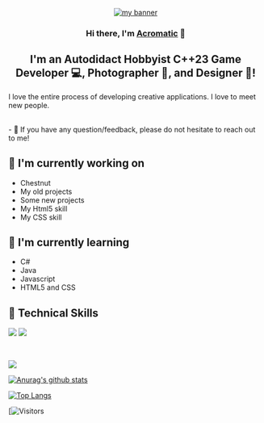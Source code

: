 <p align="center">
  <a href="" target="_blank" rel="noreferrer"><img src="https://user-images.githubusercontent.com/75753187/123350185-74ce0900-d528-11eb-848d-d92955dbb944.png" alt="my banner"></a>
</p>

<h3 align="center">
Hi there, I'm <a href="" target="_blank" rel="noreferrer">Acromatic</a> 👋
</h3>

<h2 align="center">
I'm an Autodidact Hobbyist C++23 Game Developer 💻, Photographer 📸, and Designer 🎨!
</h2> 

I love the entire process of developing creative applications. I love to meet new people. 

</br>
- 💬 If you have any question/feedback, please do not hesitate to reach out to me!

## 🔭 I'm currently working on

- Chestnut
- My old projects
- Some new projects
- My Html5 skill
- My CSS skill

## 🌱 I'm currently learning

- C#
- Java
- Javascript
- HTML5 and CSS  

## 💼 Technical Skills


![](https://img.shields.io/badge/Code-JavaScript-informational?style=flat&logo=JavaScript&color=F7DF1E)
![](https://img.shields.io/badge/Code-HTML5-informational?style=flat&logo=HTML5&color=E34F26)

</br>

![](https://img.shields.io/badge/Style-CSS3-informational?style=flat&logo=CSS3&color=1572B6)



[![Anurag's github stats](https://github-readme-stats.vercel.app/api?username=Acromatic)](https://github.com/Acromatic)

[![Top Langs](https://github-readme-stats.vercel.app/api/top-langs/?username=Acromatic&layout=compact)](https://github.com/Acromatic)

[![Visitors](https://visitor-badge.glitch.me/badge?page_id=Acromatic.Acromatic)
